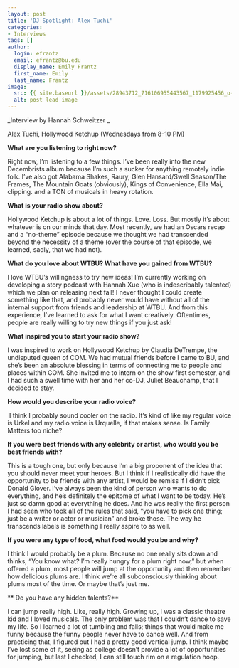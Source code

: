```yaml
---
layout: post
title: 'DJ Spotlight: Alex Tuchi'
categories:
- Interviews
tags: []
author:
  login: efrantz
  email: efrantz@bu.edu
  display_name: Emily Frantz
  first_name: Emily
  last_name: Frantz
image:
  src: {{ site.baseurl }}/assets/28943712_716106955443567_1179925456_o-474x636.jpg
  alt: post lead image
---
```


_Interview by Hannah Schweitzer _

Alex Tuchi, Hollywood Ketchup (Wednesdays from 8-10 PM)

**What are you listening to right now?**

Right now, I’m listening to a few things. I’ve been really into the new Decembrists album because I’m such a sucker for anything remotely indie folk. I’ve also got Alabama Shakes, Raury, Glen Hansard/Swell Season/The Frames, The Mountain Goats (obviously), Kings of Convenience, Ella Mai, clipping. and a TON of musicals in heavy rotation.

**What is your radio show about?**

Hollywood Ketchup is about a lot of things. Love. Loss. But mostly it’s about whatever is on our minds that day. Most recently, we had an Oscars recap and a “no-theme” episode because we thought we had transcended beyond the necessity of a theme (over the course of that episode, we learned, sadly, that we had not).

**What do you love about WTBU? What have you gained from WTBU?**

I love WTBU’s willingness to try new ideas! I’m currently working on developing a story podcast with Hannah Xue (who is indescribably talented) which we plan on releasing next fall! I never thought I could create something like that, and probably never would have without all of the internal support from friends and leadership at WTBU. And from this experience, I’ve learned to ask for what I want creatively. Oftentimes, people are really willing to try new things if you just ask!

**What inspired you to start your radio show?**

I was inspired to work on Hollywood Ketchup by Claudia DeTrempe, the undisputed queen of COM. We had mutual friends before I came to BU, and she’s been an absolute blessing in terms of connecting me to people and places within COM. She invited me to intern on the show first semester, and I had such a swell time with her and her co-DJ, Juliet Beauchamp, that I decided to stay.

**How would you describe your radio voice?**

 I think I probably sound cooler on the radio. It’s kind of like my regular voice is Urkel and my radio voice is Urquelle, if that makes sense. Is Family Matters too niche?

**If you were best friends with any celebrity or artist, who would you be best friends with?**  

This is a tough one, but only because I’m a big proponent of the idea that you should never meet your heroes. But I think if I realistically did have the opportunity to be friends with any artist, I would be remiss if I didn’t pick Donald Glover. I’ve always been the kind of person who wants to do everything, and he’s definitely the epitome of what I want to be today. He’s just so damn good at everything he does. And he was really the first person I had seen who took all of the rules that said, “you have to pick one thing; just be a writer or actor or musician” and broke those. The way he transcends labels is something I really aspire to as well.

**If you were any type of food, what food would you be and why?**

I think I would probably be a plum. Because no one really sits down and thinks, “You know what? I’m really hungry for a plum right now,” but when offered a plum, most people will jump at the opportunity and then remember how delicious plums are. I think we’re all subconsciously thinking about plums most of the time. Or maybe that’s just me.

** Do you have any hidden talents?**

I can jump really high. Like, really high. Growing up, I was a classic theatre kid and I loved musicals. The only problem was that I couldn’t dance to save my life. So I learned a lot of tumbling and falls; things that would make me funny because the funny people never have to dance well. And from practicing that, I figured out I had a pretty good vertical jump. I think maybe I’ve lost some of it, seeing as college doesn’t provide a lot of opportunities for jumping, but last I checked, I can still touch rim on a regulation hoop.